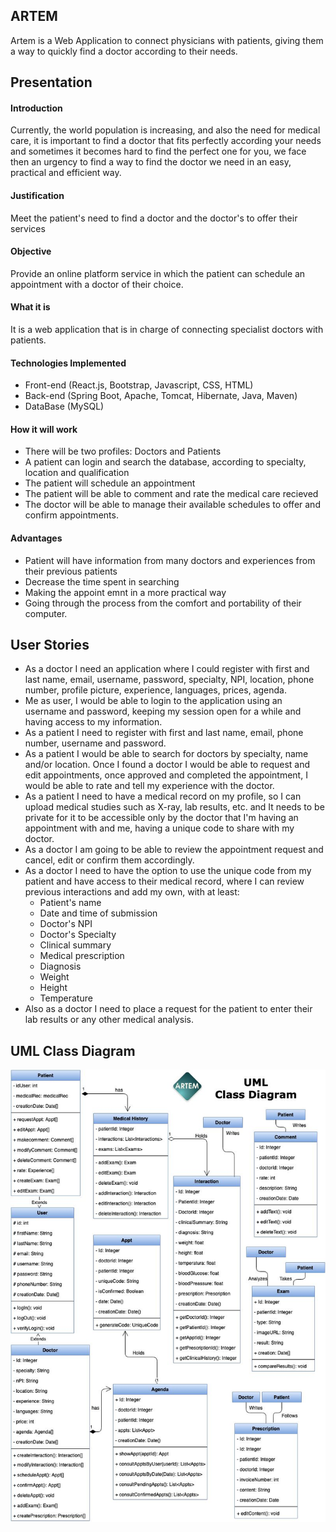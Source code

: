 ## ARTEM
Artem is a Web Application to connect physicians with patients, giving them a way to quickly find a doctor according to their needs.

## Presentation

#### Introduction
Currently, the world population is increasing, and also the need for medical care,
it is important to find a doctor that fits perfectly according your needs and sometimes it becomes hard to find the perfect one for you,
we face then an urgency to find a way to find the doctor we need in an easy, practical and efficient way.

#### Justification
Meet the patient's need to find a doctor and the doctor's to offer their services

#### Objective
Provide an online platform service in which the patient can schedule an appointment with a doctor of their choice.

#### What it is
It is a web application that is in charge of connecting specialist doctors with patients.

#### Technologies Implemented
- Front-end (React.js, Bootstrap, Javascript, CSS, HTML)
- Back-end (Spring Boot, Apache, Tomcat, Hibernate, Java, Maven)
- DataBase (MySQL)

#### How it will work
- There will be two profiles: Doctors and Patients
- A patient can login and search the database, according to specialty, location and qualification
- The patient will schedule an appointment
- The patient will be able to comment and rate the medical care recieved
- The doctor will be able to manage their available schedules to offer and confirm appointments.

#### Advantages
* Patient will have information from many doctors and experiences from their previous patients
* Decrease the time spent in searching
* Making the appoint emnt in a more practical way
* Going through the process from the comfort and portability of their computer.

## User Stories
- As a doctor I need an application where I could register with first and last name, email, username, password, specialty, NPI,
location, phone number, profile picture, experience, languages, prices, agenda.
- Me as user, I would be able to login to the application using an username and password, keeping my session open for a while and having access to my information.
- As a patient I need to register with first and last name, email, phone number, username and password.
- As a patient I would be able to search for doctors by specialty, name and/or location. Once I found a doctor I would be able to request and edit appointments, once approved and completed the appointment, I would be able to rate and tell my experience with the doctor.
- As a patient I need to have a medical record on my profile, so I can upload medical studies such as X-ray, lab results, etc. and It needs to be private for it to be accessible only by the doctor that I'm having an appointment with and me, having a unique code to share with my doctor.
- As a doctor I am going to be able to review the appointment request and cancel, edit or confirm them accordingly.
- As a doctor I need to have the option to use the unique code from my patient and have access to their medical record, where I can review previous interactions and add my own, with at least:
  + Patient's name
  + Date and time of submission
  + Doctor's NPI
  + Doctor's Specialty
  + Clinical summary
  + Medical prescription
  + Diagnosis
  + Weight
  + Height
  + Temperature
- Also as a doctor I need to place a request for the patient to enter their lab results or any other medical analysis.

## UML Class Diagram
![ClassDiagramUML](ClassDiagramUML.jpg)
